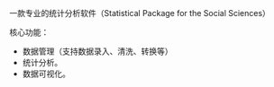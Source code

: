 一款专业的统计分析软件（Statistical Package for the Social Sciences）

核心功能：
- 数据管理（支持数据录入、清洗、转换等）
- 统计分析。
- 数据可视化。

